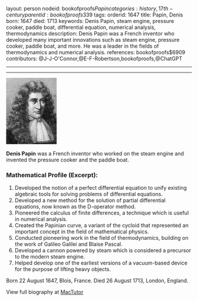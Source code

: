 layout: person
nodeid: bookofproofs$Papin
categories: history,17th-century
parentid: bookofproofs$339
tags: 
orderid: 1647
title: Papin, Denis
born: 1647
died: 1713
keywords: Denis Papin, steam engine, pressure cooker, paddle boat, differential equation, numerical analysis, thermodynamics
description: Denis Papin was a French inventor who developed many important innovations such as steam engine, pressure cooker, paddle boat, and more. He was a leader in the fields of thermodynamics and numerical analysis.
references: bookofproofs$6909
contributors: @J-J-O'Connor,@E-F-Robertson,bookofproofs,@ChatGPT

---



---

![Papin.jpg](https://github.com/bookofproofs/bookofproofs.github.io/blob/main/_sources/_assets/images/portraits/Papin.jpg?raw=true)

**Denis Papin** was a French inventor who worked on the steam engine and invented the pressure cooker and the paddle boat.

### Mathematical Profile (Excerpt):
1. Developed the notion of a perfect differential equation to unify existing algebraic tools for solving problems of differential equations.  
2. Developed a new method for the solution of partial differential equations, now known as the D-operator method.
3. Pioneered the calculus of finite differences, a technique which is useful in numerical analysis.
4. Created the Papinian curve, a variant of the cycloid that represented an important concept in the field of mathematical physics.
5. Conducted pioneering work in the field of thermodynamics, building on the work of Galileo Galilei and Blaise Pascal.
6. Developed a cannon powered by steam which is considered a precursor to the modern steam engine.
7. Helped develop one of the earliest versions of a vacuum-based device for the purpose of lifting heavy objects.

Born 22 August 1647, Blois, France. Died 26 August 1713, London, England.

View full biography at [MacTutor](https://mathshistory.st-andrews.ac.uk/Biographies/Papin/)
